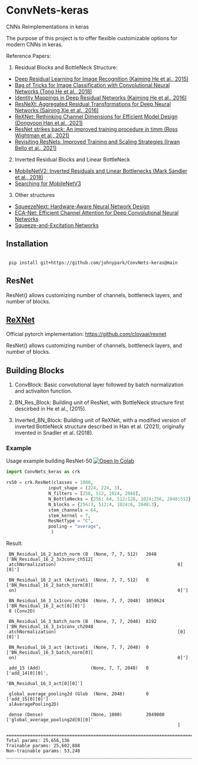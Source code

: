 # ConvNets-keras

CNNs Reimplementations in keras

The purpose of this project is to offer flexible customizable options for modern CNNs in keras.

Reference Papers:
1. Residual Blocks and BottleNeck Structure:
- [Deep Residual Learning for Image Recognition (Kaiming He et al., 2015)](https://arxiv.org/abs/1512.03385)
- [Bag of Tricks for Image Classification with Convolutional Neural Networks (Tong He et al., 2018)](https://arxiv.org/abs/1812.01187)
- [Identity Mappings in Deep Residual Networks (Kaiming He et al., 2016)](https://arxiv.org/abs/1603.05027)
- [ResNeXt: Aggregated Residual Transformations for Deep Neural Networks (Saining Xie et al., 2016)](https://arxiv.org/abs/1611.05431)
- [ReXNet: Rethinking Channel Dimensions for Efficient Model Design (Dongyoon Han et al., 2021)](https://arxiv.org/abs/2007.00992)
- [ResNet strikes back: An improved training procedure in timm (Ross Wightman et al., 2021)](https://arxiv.org/abs/2110.00476)
- [Revisiting ResNets: Improved Training and Scaling Strategies (Irwan Bello et al., 2021)](https://arxiv.org/abs/2103.07579)

2. Inverted Residual Blocks and Linear BottleNeck
- [MobileNetV2: Inverted Residuals and Linear Bottlenecks (Mark Sandler et al., 2018)](https://arxiv.org/abs/1801.04381)
- [Searching for MobileNetV3](https://arxiv.org/abs/1905.02244)

3. Other structures
- [SqueezeNext: Hardware-Aware Neural Network Design](https://arxiv.org/abs/1803.10615)
- [ECA-Net: Efficient Channel Attention for Deep Convolutional Neural Networks](https://arxiv.org/abs/1910.03151)
- [Squeeze-and-Excitation Networks](https://arxiv.org/abs/1709.01507)

## Installation
 
```
 
 pip install git+https://github.com/johnypark/ConvNets-keras@main

```

## ResNet

ResNet() allows customizing number of channels, bottleneck layers, and number of blocks. 


## [ReXNet](https://github.com/johnypark/ConvNets-keras/blob/main/ConvNets_keras/ReXNet.py)

Official pytorch implementation: https://github.com/clovaai/rexnet

ResNet() allows customizing number of channels, bottleneck layers, and number of blocks. 

## Building Blocks ##

1. ConvBlock: Basic convolutional layer followed by batch normalization and activaiton function.

2. BN_Res_Block: Building unit of ResNet, with BottleNeck structure first descirbed in He et al., (2015).  

3. Inverted_BN_Block: Building unit of ReXNet, with a modified version of inverted BottleNeck structure described in Han et al. (2021), originally invented in Snadler et al. (2018).

### Example

Usage example building ResNet-50 [![Open In Colab](https://colab.research.google.com/assets/colab-badge.svg)](https://colab.research.google.com/drive/1XlDZWoYzNMYNRZnCsTA6exesbn_P85nF?usp=sharing)

``` python
import ConvNets_keras as crk

rs50 = crk.ResNet(classes = 1000,
                input_shape = (224, 224, 3),
                N_filters = [256, 512, 1024, 2048],  
                N_BottleNecks = {256: 64, 512:128, 1024:256, 2048:512},
                N_blocks = {256:3, 512:4, 1024:6, 2048:3},
                stem_channels = 64,
                stem_kernel = 7,
                ResNetType = "C",
                pooling = "average",
                 )
```
Result: 
```
 BN_Residual_16_2_batch_norm (B  (None, 7, 7, 512)   2048        ['BN_Residual_16_2_3x3conv_ch512[
 atchNormalization)                                              0][0]']                          
                                                                                                  
 BN_Residual_16_2_act (Activati  (None, 7, 7, 512)   0           ['BN_Residual_16_2_batch_norm[0][
 on)                                                             0]']                             
                                                                                                  
 BN_Residual_16_3_1x1conv_ch204  (None, 7, 7, 2048)  1050624     ['BN_Residual_16_2_act[0][0]']   
 8 (Conv2D)                                                                                       
                                                                                                  
 BN_Residual_16_3_batch_norm (B  (None, 7, 7, 2048)  8192        ['BN_Residual_16_3_1x1conv_ch2048
 atchNormalization)                                              [0][0]']                         
                                                                                                  
 BN_Residual_16_3_act (Activati  (None, 7, 7, 2048)  0           ['BN_Residual_16_3_batch_norm[0][
 on)                                                             0]']                             
                                                                                                  
 add_15 (Add)                   (None, 7, 7, 2048)   0           ['add_14[0][0]',                 
                                                                  'BN_Residual_16_3_act[0][0]']   
                                                                                                  
 global_average_pooling2d (Glob  (None, 2048)        0           ['add_15[0][0]']                 
 alAveragePooling2D)                                                                              
                                                                                                  
 dense (Dense)                  (None, 1000)         2049000     ['global_average_pooling2d[0][0]'
                                                                 ]                                
                                                                                                  
==================================================================================================
Total params: 25,656,136
Trainable params: 25,602,888
Non-trainable params: 53,248
__________________________________________________________________________________________________
```
 
